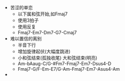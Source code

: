 + 苦涩的单恋
  + 以下属和弦开始,如Fmaj7
  + 使用3拍子
  + 使用反复
  + Fmaj7-Em7-Dm7-G7-Cmaj7
+ 难以置信的离别
  + 半音下行
  + 增加旋律起伏(大幅度跳进)
  + 小和弦结束(孤独收尾) 大和弦结束(明亮)
  + Am-bAaug-C/G-#Fm7-Fmaj7-Em7-Dsus4-D
  + Fmaj7-G/F-Em-E7/G-Am-Fmaj7-Em7-Asus4-Am
+ 